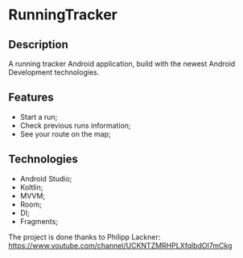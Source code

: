 # RunningTracker

<h2>Description</h2>

A running tracker Android application, build with the newest Android Development technologies.

<h2>Features</h2>

- Start a run;
- Check previous runs information;
- See your route on the map;

<h2>Technologies</h2>

- Android Studio;
- Koltlin;
- MVVM;
- Room;
- DI;
- Fragments;

The project is done thanks to Philipp Lackner: https://www.youtube.com/channel/UCKNTZMRHPLXfqlbdOI7mCkg
